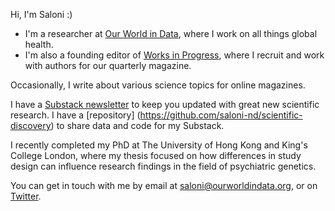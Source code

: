 Hi, I'm Saloni :)

- I'm a researcher at [Our World in Data](https://ourworldindata.org), where I work on all things global health. 
- I'm also a founding editor of [Works in Progress](https://worksinprogress.co), where I recruit and work with authors for our quarterly magazine. 

Occasionally, I write about various science topics for online magazines.

I have a [Substack newsletter](https://salonium.substack.com) to keep you updated with great new scientific research. I have a [repository] (https://github.com/saloni-nd/scientific-discovery) to share data and code for my Substack.

I recently completed my PhD at The University of Hong Kong and King's College London, where my thesis focused on how differences in study design can influence research findings in the field of psychiatric genetics.

You can get in touch with me by email at saloni@ourworldindata.org, or on [Twitter](https://twitter.com/salonium).
